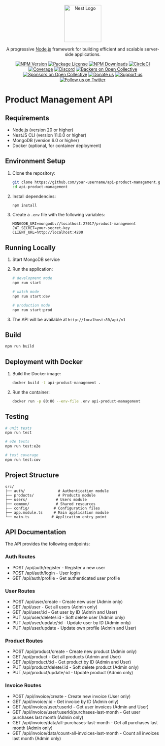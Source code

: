 <p align="center">
  <a href="http://nestjs.com/" target="blank"><img src="https://nestjs.com/img/logo-small.svg" width="120" alt="Nest Logo" /></a>
</p>

[circleci-image]: https://img.shields.io/circleci/build/github/nestjs/nest/master?token=abc123def456
[circleci-url]: https://circleci.com/gh/nestjs/nest

<p align="center">A progressive <a href="http://nodejs.org" target="_blank">Node.js</a> framework for building efficient and scalable server-side applications.</p>
<p align="center">
<a href="https://www.npmjs.com/~nestjscore" target="_blank"><img src="https://img.shields.io/npm/v/@nestjs/core.svg" alt="NPM Version" /></a>
<a href="https://www.npmjs.com/~nestjscore" target="_blank"><img src="https://img.shields.io/npm/l/@nestjs/core.svg" alt="Package License" /></a>
<a href="https://www.npmjs.com/~nestjscore" target="_blank"><img src="https://img.shields.io/npm/dm/@nestjs/common.svg" alt="NPM Downloads" /></a>
<a href="https://circleci.com/gh/nestjs/nest" target="_blank"><img src="https://img.shields.io/circleci/build/github/nestjs/nest/master" alt="CircleCI" /></a>
<a href="https://coveralls.io/github/nestjs/nest?branch=master" target="_blank"><img src="https://coveralls.io/repos/github/nestjs/nest/badge.svg?branch=master#9" alt="Coverage" /></a>
<a href="https://discord.gg/G7Qnnhy" target="_blank"><img src="https://img.shields.io/badge/discord-online-brightgreen.svg" alt="Discord"/></a>
<a href="https://opencollective.com/nest#backer" target="_blank"><img src="https://opencollective.com/nest/backers/badge.svg" alt="Backers on Open Collective" /></a>
<a href="https://opencollective.com/nest#sponsor" target="_blank"><img src="https://opencollective.com/nest/sponsors/badge.svg" alt="Sponsors on Open Collective" /></a>
<a href="https://paypal.me/kamilmysliwiec" target="_blank"><img src="https://img.shields.io/badge/Donate-PayPal-ff3f59.svg" alt="Donate us"/></a>
<a href="https://opencollective.com/nest#sponsor"  target="_blank"><img src="https://img.shields.io/badge/Support%20us-Open%20Collective-41B883.svg" alt="Support us"></a>
<a href="https://twitter.com/nestframework" target="_blank"><img src="https://img.shields.io/twitter/follow/nestframework.svg?style=social&label=Follow" alt="Follow us on Twitter"></a>
</p>

# Product Management API

## Requirements

- Node.js (version 20 or higher)
- NestJS CLI (version 11.0.0 or higher)
- MongoDB (version 6.0 or higher)
- Docker (optional, for container deployment)

## Environment Setup

1. Clone the repository:
   ```sh
   git clone https://github.com/your-username/api-product-management.git
   cd api-product-management
   ```

2. Install dependencies:
   ```sh
   npm install
   ```

3. Create a `.env` file with the following variables:
   ```env
   MONGODB_URI=mongodb://localhost:27017/product-management
   JWT_SECRET=your-secret-key
   CLIENT_URL=http://localhost:4200
   ```

## Running Locally

1. Start MongoDB service

2. Run the application:
   ```sh
   # development mode
   npm run start

   # watch mode
   npm run start:dev

   # production mode
   npm run start:prod
   ```

3. The API will be available at `http://localhost:80/api/v1`

## Build

```sh
npm run build
```

## Deployment with Docker

1. Build the Docker image:
   ```sh
   docker build -t api-product-management .
   ```

2. Run the container:
   ```sh
   docker run -p 80:80 --env-file .env api-product-management
   ```

## Testing

```sh
# unit tests
npm run test

# e2e tests
npm run test:e2e

# test coverage
npm run test:cov
```

## Project Structure

```
src/
├── auth/               # Authentication module
├── products/           # Products module
├── users/             # Users module
├── common/            # Shared resources
├── config/           # Configuration files
├── app.module.ts     # Main application module
└── main.ts          # Application entry point
```

## API Documentation

The API provides the following endpoints:

### Auth Routes
- POST /api/auth/register - Register a new user
- POST /api/auth/login - User login
- GET /api/auth/profile - Get authenticated user profile

### User Routes
- POST /api/user/create - Create new user (Admin only)
- GET /api/user - Get all users (Admin only)
- GET /api/user/:id - Get user by ID (Admin and User)
- PUT /api/user/delete/:id - Soft delete user (Admin only)
- PUT /api/user/update/:id - Update user by ID (Admin only)
- PUT /api/user/update - Update own profile (Admin and User)

### Product Routes
- POST /api/product/create - Create new product (Admin only)
- GET /api/product - Get all products (Admin and User)
- GET /api/product/:id - Get product by ID (Admin and User)
- PUT /api/product/delete/:id - Soft delete product (Admin only)
- PUT /api/product/update/:id - Update product (Admin only)

### Invoice Routes
- POST /api/invoice/create - Create new invoice (User only)
- GET /api/invoice/:id - Get invoice by ID (Admin only)
- GET /api/invoice/user/:userId - Get user invoices (Admin and User)
- GET /api/invoice/user/:userId/purchases-last-month - Get user purchases last month (Admin only)
- GET /api/invoice/data/all-purchases-last-month - Get all purchases last month (Admin only)
- GET /api/invoice/data/count-all-invoices-last-month - Count all invoices last month (Admin only)
